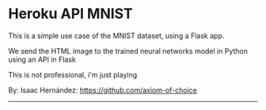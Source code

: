 # Heroku API MNIST
This is a simple use case of the MNIST dataset, using a Flask app.

We send the HTML image to the trained neural networks model in Python using an API in Flask

This is not professional, i'm just playing

By: Isaac Hernández: https://github.com/axiom-of-choice

---

